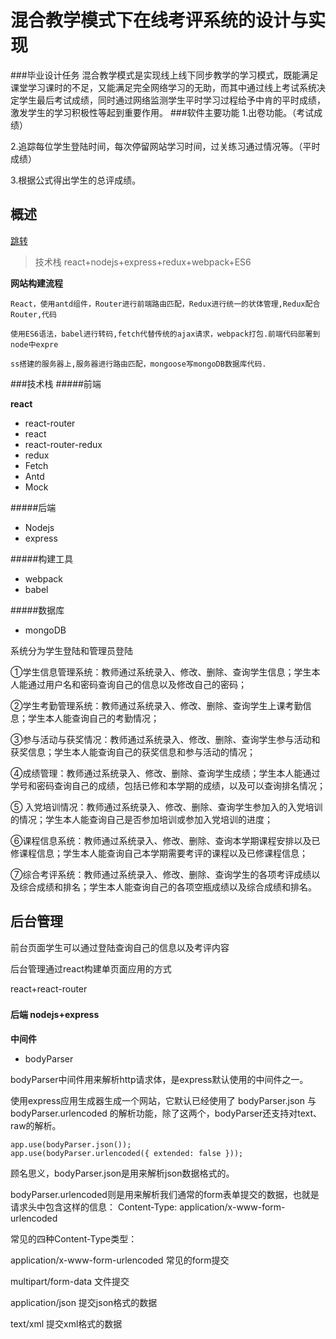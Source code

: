 # 混合教学模式下在线考评系统的设计与实现
###毕业设计任务
混合教学模式是实现线上线下同步教学的学习模式，既能满足课堂学习课时的不足，又能满足完全网络学习的无助，而其中通过线上考试系统决定学生最后考试成绩，同时通过网络监测学生平时学习过程给予中肯的平时成绩，激发学生的学习积极性等起到重要作用。
###软件主要功能
1.出卷功能。（考试成绩）

2.追踪每位学生登陆时间，每次停留网站学习时间，过关练习通过情况等。（平时成绩）

3.根据公式得出学生的总评成绩。

## 概述

[跳转](#build)
>技术栈 react+nodejs+express+redux+webpack+ES6

**网站构建流程**
```
React，使用antd组件，Router进行前端路由匹配，Redux进行统一的状体管理,Redux配合Router,代码

使用ES6语法，babel进行转码,fetch代替传统的ajax请求，webpack打包.前端代码部署到node中expre

ss搭建的服务器上,服务器进行路由匹配，mongoose写mongoDB数据库代码.
```

###技术栈
#####前端

**react**

- react-router
- react
- react-router-redux
- redux
- Fetch
- Antd
- Mock

#####后端

- Nodejs
- express

#####构建工具

- webpack
- babel

#####数据库
- mongoDB

系统分为学生登陆和管理员登陆

①学生信息管理系统：教师通过系统录入、修改、删除、查询学生信息；学生本人能通过用户名和密码查询自己的信息以及修改自己的密码；

②学生考勤管理系统：教师通过系统录入、修改、删除、查询学生上课考勤信息；学生本人能查询自己的考勤情况；

③参与活动与获奖情况：教师通过系统录入、修改、删除、查询学生参与活动和获奖信息；学生本人能查询自己的获奖信息和参与活动的情况；

④成绩管理：教师通过系统录入、修改、删除、查询学生成绩；学生本人能通过学号和密码查询自己的成绩，包括已修和本学期的成绩，以及可以查询排名情况；

⑤ 入党培训情况：教师通过系统录入、修改、删除、查询学生参加入的入党培训的情况；学生本人能查询自己是否参加培训或参加入党培训的进度；

⑥课程信息系统：教师通过系统录入、修改、删除、查询本学期课程安排以及已修课程信息；学生本人能查询自己本学期需要考评的课程以及已修课程信息；

⑦综合考评系统：教师通过系统录入、修改、删除、查询学生的各项考评成绩以及综合成绩和排名；学生本人能查询自己的各项空瓶成绩以及综合成绩和排名。

## 后台管理
前台页面学生可以通过登陆查询自己的信息以及考评内容

后台管理通过react构建单页面应用的方式

react+react-router

<h3 id="build"></h3>

#### 后端 nodejs+express
**中间件**
- bodyParser
 
 bodyParser中间件用来解析http请求体，是express默认使用的中间件之一。

使用express应用生成器生成一个网站，它默认已经使用了 bodyParser.json 与 bodyParser.urlencoded 的解析功能，除了这两个，bodyParser还支持对text、raw的解析。

```
app.use(bodyParser.json());
app.use(bodyParser.urlencoded({ extended: false }));
```
顾名思义，bodyParser.json是用来解析json数据格式的。

bodyParser.urlencoded则是用来解析我们通常的form表单提交的数据，也就是请求头中包含这样的信息： Content-Type: application/x-www-form-urlencoded

常见的四种Content-Type类型：

application/x-www-form-urlencoded 常见的form提交

multipart/form-data 文件提交

application/json 提交json格式的数据

text/xml 提交xml格式的数据















